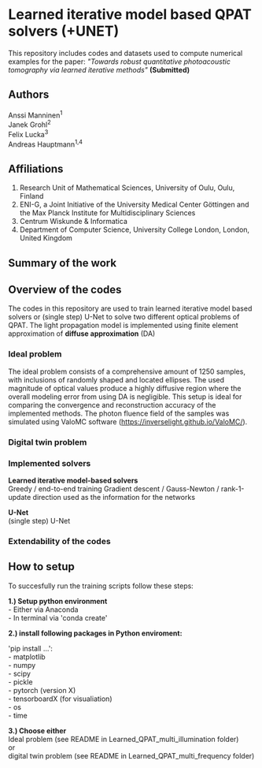 # Learned iterative model based QPAT solvers (+UNET)

This repository includes codes and datasets used to compute numerical examples for the paper: *"Towards robust quantitative photoacoustic tomography via learned iterative methods"* **(Submitted)**

## Authors
Anssi Manninen<sup>1</sup>  <br />
Janek Grohl<sup>2</sup> <br />
Felix Lucka<sup>3</sup>  <br />
Andreas Hauptmann<sup>1,4</sup>  <br />

## Affiliations 
1. Research Unit of Mathematical Sciences, University of Oulu, Oulu, Finland <br />
2. ENI-G, a Joint Initiative of the University Medical Center Göttingen and the Max Planck Institute for Multidisciplinary Sciences <br />
3. Centrum Wiskunde \& Informatica <br />
4. Department of Computer Science, University College London, London, United Kingdom <br />

## Summary of the work


## Overview of the codes
The codes in this repository are used to train learned iterative model based solvers or (single step) U-Net to solve two different optical problems of QPAT.
The light propagation model is implemented using finite element approximation of **diffuse approximation** (DA) 

### Ideal problem
The ideal problem consists of a comprehensive amount of 1250 samples, with inclusions of randomly shaped and located ellipses. The used magnitude of optical values produce a highly diffusive region where the overall modeling error from using DA is negligible. This setup is ideal for comparing the convergence and reconstruction accuracy of the implemented methods. The photon fluence field of the samples was simulated using ValoMC software (https://inverselight.github.io/ValoMC/).



### Digital twin problem

### Implemented solvers 

**Learned iterative model-based solvers** <br />
Greedy / end-to-end training 
Gradient descent / Gauss-Newton / rank-1-update direction used as the information for the networks <br />

**U-Net** <br />
(single step) U-Net <br />

### Extendability of the codes ### 




## How to setup
To succesfully run the training scripts follow these steps:

**1.) Setup python environment** <br />
    - Either via Anaconda <br />
    - In terminal via 'conda create'

**2.) install following packages in Python enviroment:** <br />

'pip install ...':  <br />
    - matplotlib <br />
    - numpy <br />
    - scipy <br />
    - pickle <br />
    - pytorch (version X) <br />
    - tensorboardX (for visualiation) <br />
    - os <br />
    - time <br />

**3.) Choose either** <br />
Ideal problem (see README in Learned_QPAT_multi_illumination folder) <br />
or <br />
digital twin problem (see README in Learned_QPAT_multi_frequency folder) 




